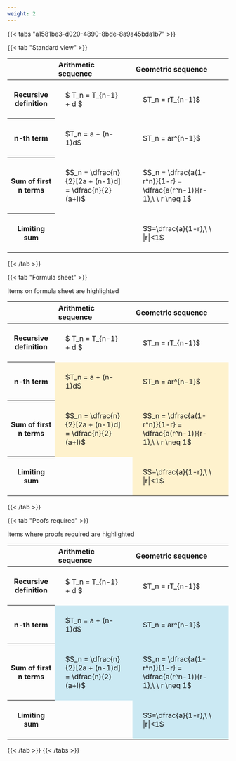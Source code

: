 ```yaml
---
weight: 2
---
```


{{< tabs "a1581be3-d020-4890-8bde-8a9a45bda1b7" >}}

{{< tab "Standard view" >}}

<style type="text/css">
#T_b44de th.col_heading {
  text-align: left;
  font-size: 1em;
}
#T_b44de td {
  text-align: left;
  font-size: 1em;
  padding: 1.5em;
}
</style>
<table id="T_b44de">
  <thead>
    <tr>
      <th class="blank level0" >&nbsp;</th>
      <th id="T_b44de_level0_col0" class="col_heading level0 col0" >Arithmetic sequence</th>
      <th id="T_b44de_level0_col1" class="col_heading level0 col1" >Geometric sequence</th>
    </tr>
  </thead>
  <tbody>
    <tr>
      <th id="T_b44de_level0_row0" class="row_heading level0 row0" >Recursive definition</th>
      <td id="T_b44de_row0_col0" class="data row0 col0" >$ T_n = T_{n-1} + d $</td>
      <td id="T_b44de_row0_col1" class="data row0 col1" >$T_n = rT_{n-1}$</td>
    </tr>
    <tr>
      <th id="T_b44de_level0_row1" class="row_heading level0 row1" >n-th term</th>
      <td id="T_b44de_row1_col0" class="data row1 col0" >$T_n = a + (n-1)d$</td>
      <td id="T_b44de_row1_col1" class="data row1 col1" >$T_n = ar^{n-1}$</td>
    </tr>
    <tr>
      <th id="T_b44de_level0_row2" class="row_heading level0 row2" >Sum of first n terms</th>
      <td id="T_b44de_row2_col0" class="data row2 col0" >$S_n = \dfrac{n}{2}[2a + (n-1)d] = \dfrac{n}{2}(a+l)$</td>
      <td id="T_b44de_row2_col1" class="data row2 col1" >$S_n = \dfrac{a(1-r^n)}{1-r} = \dfrac{a(r^n-1)}{r-1},\ \  r \neq 1$</td>
    </tr>
    <tr>
      <th id="T_b44de_level0_row3" class="row_heading level0 row3" >Limiting sum</th>
      <td id="T_b44de_row3_col0" class="data row3 col0" ></td>
      <td id="T_b44de_row3_col1" class="data row3 col1" >$S=\dfrac{a}{1-r},\ \ |r|<1$</td>
    </tr>
  </tbody>
</table>
{{< /tab >}}

{{< tab "Formula sheet" >}}

Items on formula sheet are highlighted 
<br>
<style type="text/css">
#T_80be7 th.col_heading {
  text-align: left;
  font-size: 1em;
}
#T_80be7 td {
  text-align: left;
  font-size: 1em;
  padding: 1.5em;
}
#T_80be7_row0_col0, #T_80be7_row0_col1, #T_80be7_row3_col0 {
  background-color: rgba(0,0,0,0);
}
#T_80be7_row1_col0, #T_80be7_row1_col1, #T_80be7_row2_col0, #T_80be7_row2_col1, #T_80be7_row3_col1 {
  background-color: rgba(255,194,10, 0.2);
}
</style>
<table id="T_80be7">
  <thead>
    <tr>
      <th class="blank level0" >&nbsp;</th>
      <th id="T_80be7_level0_col0" class="col_heading level0 col0" >Arithmetic sequence</th>
      <th id="T_80be7_level0_col1" class="col_heading level0 col1" >Geometric sequence</th>
    </tr>
  </thead>
  <tbody>
    <tr>
      <th id="T_80be7_level0_row0" class="row_heading level0 row0" >Recursive definition</th>
      <td id="T_80be7_row0_col0" class="data row0 col0" >$ T_n = T_{n-1} + d $</td>
      <td id="T_80be7_row0_col1" class="data row0 col1" >$T_n = rT_{n-1}$</td>
    </tr>
    <tr>
      <th id="T_80be7_level0_row1" class="row_heading level0 row1" >n-th term</th>
      <td id="T_80be7_row1_col0" class="data row1 col0" >$T_n = a + (n-1)d$</td>
      <td id="T_80be7_row1_col1" class="data row1 col1" >$T_n = ar^{n-1}$</td>
    </tr>
    <tr>
      <th id="T_80be7_level0_row2" class="row_heading level0 row2" >Sum of first n terms</th>
      <td id="T_80be7_row2_col0" class="data row2 col0" >$S_n = \dfrac{n}{2}[2a + (n-1)d] = \dfrac{n}{2}(a+l)$</td>
      <td id="T_80be7_row2_col1" class="data row2 col1" >$S_n = \dfrac{a(1-r^n)}{1-r} = \dfrac{a(r^n-1)}{r-1},\ \  r \neq 1$</td>
    </tr>
    <tr>
      <th id="T_80be7_level0_row3" class="row_heading level0 row3" >Limiting sum</th>
      <td id="T_80be7_row3_col0" class="data row3 col0" ></td>
      <td id="T_80be7_row3_col1" class="data row3 col1" >$S=\dfrac{a}{1-r},\ \ |r|<1$</td>
    </tr>
  </tbody>
</table>
{{< /tab >}}

{{< tab "Poofs required" >}}

Items where proofs required are highlighted 
<br>
<style type="text/css">
#T_5b065 th.col_heading {
  text-align: left;
  font-size: 1em;
}
#T_5b065 td {
  text-align: left;
  font-size: 1em;
  padding: 1.5em;
}
#T_5b065_row0_col0, #T_5b065_row0_col1, #T_5b065_row3_col0 {
  background-color: rgba(0,0,0,0);
}
#T_5b065_row1_col0, #T_5b065_row1_col1, #T_5b065_row2_col0, #T_5b065_row2_col1, #T_5b065_row3_col1 {
  background-color: rgba(0,150,200, 0.2);
}
</style>
<table id="T_5b065">
  <thead>
    <tr>
      <th class="blank level0" >&nbsp;</th>
      <th id="T_5b065_level0_col0" class="col_heading level0 col0" >Arithmetic sequence</th>
      <th id="T_5b065_level0_col1" class="col_heading level0 col1" >Geometric sequence</th>
    </tr>
  </thead>
  <tbody>
    <tr>
      <th id="T_5b065_level0_row0" class="row_heading level0 row0" >Recursive definition</th>
      <td id="T_5b065_row0_col0" class="data row0 col0" >$ T_n = T_{n-1} + d $</td>
      <td id="T_5b065_row0_col1" class="data row0 col1" >$T_n = rT_{n-1}$</td>
    </tr>
    <tr>
      <th id="T_5b065_level0_row1" class="row_heading level0 row1" >n-th term</th>
      <td id="T_5b065_row1_col0" class="data row1 col0" >$T_n = a + (n-1)d$</td>
      <td id="T_5b065_row1_col1" class="data row1 col1" >$T_n = ar^{n-1}$</td>
    </tr>
    <tr>
      <th id="T_5b065_level0_row2" class="row_heading level0 row2" >Sum of first n terms</th>
      <td id="T_5b065_row2_col0" class="data row2 col0" >$S_n = \dfrac{n}{2}[2a + (n-1)d] = \dfrac{n}{2}(a+l)$</td>
      <td id="T_5b065_row2_col1" class="data row2 col1" >$S_n = \dfrac{a(1-r^n)}{1-r} = \dfrac{a(r^n-1)}{r-1},\ \  r \neq 1$</td>
    </tr>
    <tr>
      <th id="T_5b065_level0_row3" class="row_heading level0 row3" >Limiting sum</th>
      <td id="T_5b065_row3_col0" class="data row3 col0" ></td>
      <td id="T_5b065_row3_col1" class="data row3 col1" >$S=\dfrac{a}{1-r},\ \ |r|<1$</td>
    </tr>
  </tbody>
</table>
{{< /tab >}}
{{< /tabs >}}